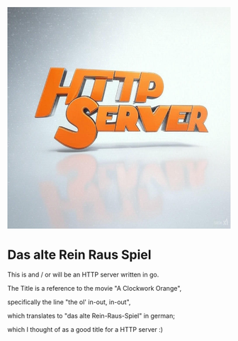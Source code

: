 <p align="center">
  <img src="http-server-grok-image.jpg" height="500" alt="That's the best grok could do">
</p>

# Das alte Rein Raus Spiel
This is and / or will be an HTTP server written in go.
  
The Title is a reference to the movie "A Clockwork Orange",

specifically the line "the ol' in-out, in-out",

which translates to "das alte Rein-Raus-Spiel" in german;

which I thought of as a good title for a HTTP server :)
